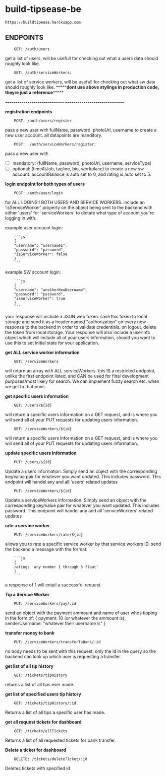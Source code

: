 # build-tipsease-be

`https://buildtipease.herokuapp.com`

## ENDPOINTS

        GET: /auth/users

get a list of users, will be usefull for checking out what a users data should roughly look like.

        GET: /auth/serviceWorkers:

get a list of service workers, will be usefull for checking out what sw data should roughly look like.
**^^^^^dont use above stylings in production code, theyre just a reference^^^^^**

**-----------------------------**
**-----------------------------**

**registration endpoints**

        POST: /auth/users/register

pass a new user with fullName, password, photoUrl, username to create a new user account. all datapoints are manditory.

        POST:  /auth/serviceWorkers/register:

pass a new user with

- [ ] mandatory: (fullName, password, photoUrl, username, serviceType)
- [ ] optional: (timeAtJob, tagline, bio, workplace)
      to create a new sw account. accountBalance is auto set to 0, and rating is auto set to 5.

**login endpoint for both types of users**

        POST: /auth/user/login

for ALL LOGINS!! BOTH USERS AND SERVICE WORKERS. include an 'isServiceWorker' property on the object being sent to the backend with either 'users' for 'serviceWorkers' to dictate what type of account you're logging in with.

example user account login:

        ```js
        {
        "username": "username1",
        "password": "password",
        "isServiceWorker": false
        }
        ```

example SW account login:

        ```js
        {
        "username": "anotherNewUsername",
        "password": "password",
        "isServiceWorker": true
        }
        ```

your response will include a JSON web token. save this token to local storage and send it as a header named "authorization" on every new response to the backend in order to validate credentials. on logout, delete the token from local storage. Your response will also include a userInfo object which will include all of your users information, should you want to use this to set initial state for your application.

**get ALL service worker information**

        GET: /serviceWorkers

will return an array with ALL serviceWorkers. this IS a restricted endpoint, unlike the first endpoint listed, and CAN be used for final development purposes/most likely for search. We can implement fuzzy search etc. when we get to that point.

**get specific users information**

        GET: /users/${id}

will return a specific users information on a GET request, and is where you will send all of your PUT requests for updating users information.

        GET: /serviceWorkers/${id}

will return a specific users information on a GET request, and is where you will send all of your PUT requests for updating users information.

**update specific users information**

        PUT: /users/${id}

Update a users information. Simply send an object with the corresponding key/value pair for whatever you want updated. This includes password. This endpoint will handel any and all 'users' related updates

        PUT: /serviceWorkers/${id}

Update a serviceWorkers information. Simply send an object with the corresponding key/value pair for whatever you want updated. This includes password. This endpoint will handel any and all 'serviceWorkers' related updates

**rate a service worker**

        PUT: /serviceWorkers/rate/${id}

allows you to rate a specific service worker by that service workers ID. send the backend a message with the format:

        ```js
        {
        rating: 'any number 1 through 5 float'
        }
        ```

a response of 1 will entail a successful request.

**Tip a Service Worker**

        PUT: /serviceWorkers/pay/:id

send an object with the payment ammount and name of user whos tipping in the form of:
{
payment: 10 (or whatever the ammount is),
senderUsername: "whatever their username is"
}

**transfer money to bank**

        PUT: /serviceWorkers/transferToBank/:id

no body needs to be sent with this request, only the id in the query so the backend can look up which user is requesting a transfer.

**get list of all tip history**

        GET: /tickets/tipHistory

returns a list of all tips ever made.

**get list of specified users tip history**

        GET: /tickets/tipHistory/:id

Returns a list of all tips a specific user has made.

**get all request tickets for dashboard**

        GET: /tickets/allTickets

Returns a list of all requested tickets for bank transfer.

**Delete a ticket for dashboard**

        DELETE: /tickets/deleteTicket/:id

Deletes tickets with specified id
